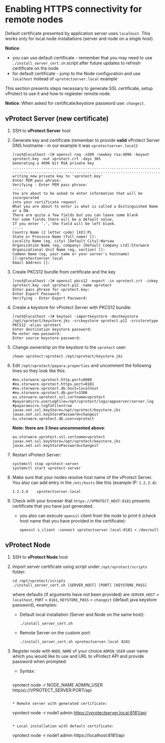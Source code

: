 # Enabling HTTPS connectivity for remote nodes

Default certificate presented by application server uses `localhost`. This works only for local node installations \(server and node on a single host\).

**Notice**: 

* you can use default certificate - remember that you may need to use `./install_server_cert.sh` script after future updates to refresh certificate on the node
* for default certificate - jump to the Node configuration and use `localhost` instead of `vprotectserver.local` example

This section presents steps necessary to generate SSL certificate, setup vProtect to use it and how to regiester remote node.

**Notice**: When asked for certificate/keystore password use: `changeit`.

## vProtect Server (new certificate)

1. SSH to **vProtect Server** host
1. Generate key and certificate \(remember to provide **valid** vProtect Server DNS hostname - in our example it was `vprotectserver.local`\):

   ```
   [root@localhost ~]# openssl req -x509 -newkey rsa:4096 -keyout vprotect.key -out vprotect.crt -days 365
   Generating a 4096 bit RSA private key
   ...............................................................................++
   .............................................................................................................................................................................................................................................................................................................................................++
   writing new private key to 'vprotect.key'
   Enter PEM pass phrase:
   Verifying - Enter PEM pass phrase:
   -----
   You are about to be asked to enter information that will be incorporated
   into your certificate request.
   What you are about to enter is what is called a Distinguished Name or a DN.
   There are quite a few fields but you can leave some blank
   For some fields there will be a default value,
   If you enter '.', the field will be left blank.
   -----
   Country Name (2 letter code) [XX]:PL
   State or Province Name (full name) []:
   Locality Name (eg, city) [Default City]:Warsaw
   Organization Name (eg, company) [Default Company Ltd]:Storware
   Organizational Unit Name (eg, section) []:
   Common Name (eg, your name or your server's hostname) []:vprotectserver.local
   Email Address []:
   ```

1. Create PKCS12 bundle from certificate and the key

   ```
   [root@localhost ~]# openssl pkcs12 -export -in vprotect.crt -inkey vprotect.key -out vprotect.p12 -name vprotect
   Enter pass phrase for vprotect.key:
   Enter Export Password:
   Verifying - Enter Export Password:
   ```

1. Create a keystore for vProtect Server with PKCS12 bundle:

   ```
   [root@localhost ~]# keytool -importkeystore -destkeystore /opt/vprotect/keystore.jks -srckeystore vprotect.p12 -srcstoretype PKCS12 -alias vprotect
   Enter destination keystore password:  
   Re-enter new password: 
   Enter source keystore password:
   ```

1. Change ownership on the keystore to the `vprotect` user:

   ```
   chown vprotect:vprotect /opt/vprotect/keystore.jks
   ```

1. Edit `/opt/vprotect/payara.properties` and uncomment the following lines so they look like this:

   ```
   #eu.storware.vprotect.http.port=8080
   #eu.storware.vprotect.https.port=8181
   #eu.storware.vprotect.db.host=localhost
   #eu.storware.vprotect.db.port=3306
   eu.storware.vprotect.ssl.certname=vprotect
   #payaramicro.userLogFile=/opt/vprotect/logs/appserver/server.log
   #payaramicro.logToFile=true
   javax.net.ssl.keyStore=/opt/vprotect/keystore.jks
   javax.net.ssl.keyStorePassword=changeit
   eu.storware.vprotect.db.user=vprotect
   ```
   
   	**Note: there are 3 lines uncommented above**:
		
   ```
   eu.storware.vprotect.ssl.certname=vprotect
   javax.net.ssl.keyStore=/opt/vprotect/keystore.jks
   javax.net.ssl.keyStorePassword=changeit
	```

1. Restart vProtect Server:

   ```
   systemctl stop vprotect-server
   systemctl start vprotect-server
   ```

1. Make sure that your nodes resolve host name of the vProtect Server. You also can add entry in the `/etc/hosts` like this \(example IP: `1.2.3.4`\):

   ```
   1.2.3.4    vprotectserver.local
   ```

1. Check with your browser that `https://VPROTECT_HOST:8181` presents certificate that you have just generated.

   * you also can execute `openssl` client from the node to print it \(check host name that you have provided in the certificate\):

     ```
     openssl s_client -connect vprotectserver.local:8181 < /dev/null
     ```

## vProtect Node

1. SSH to **vProtect Node** host
1. Import server certificate using script under `/opt/vprotect/scripts` folder:

   ```
   cd /opt/vprotect/scripts
   ./install_server_cert.sh [SERVER_HOST] [PORT] [KEYSTORE_PASS]
   ```

   where defaults \(if arguments have not been provided\) are `SERVER_HOST` = `localhost`, `PORT` = `8181`, `KEYSTORE_PASS` = `changeit` \(default java keystore password\), examples:

   * Default local installation \(Server and Node on the same host\):

     ```
     ./install_server_cert.sh
     ```

   * Remote Server on the custom port:

     ```
     ./install_server_cert.sh vprotectserver.local 8181
     ```

1. Register node with `NODE_NAME` of your choice `ADMIN_USER` user name which you would like to use and URL to vProtect API and provide password when prompted:

   * Syntax:

     ```
   vprotect node -r NODE_NAME ADMIN_USER http(s)://VPROTECT_SERVER:PORT/api
     ```

   * Remote server with generated certificate:
   
     ```
   vprotect node -r node1 admin https://vprotectserver.local:8181/api
     ```
     
   * Local installation with default certificate:
    
     ```
   vprotect node -r node1 admin https://localhost:8181/api
     ```
